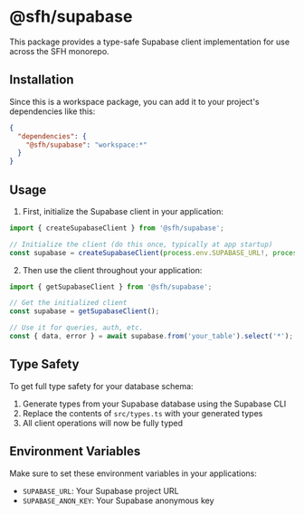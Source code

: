 # @sfh/supabase

This package provides a type-safe Supabase client implementation for use across the SFH monorepo.

## Installation

Since this is a workspace package, you can add it to your project's dependencies like this:

```json
{
  "dependencies": {
    "@sfh/supabase": "workspace:*"
  }
}
```

## Usage

1. First, initialize the Supabase client in your application:

```typescript
import { createSupabaseClient } from '@sfh/supabase';

// Initialize the client (do this once, typically at app startup)
const supabase = createSupabaseClient(process.env.SUPABASE_URL!, process.env.SUPABASE_ANON_KEY!);
```

2. Then use the client throughout your application:

```typescript
import { getSupabaseClient } from '@sfh/supabase';

// Get the initialized client
const supabase = getSupabaseClient();

// Use it for queries, auth, etc.
const { data, error } = await supabase.from('your_table').select('*');
```

## Type Safety

To get full type safety for your database schema:

1. Generate types from your Supabase database using the Supabase CLI
2. Replace the contents of `src/types.ts` with your generated types
3. All client operations will now be fully typed

## Environment Variables

Make sure to set these environment variables in your applications:

- `SUPABASE_URL`: Your Supabase project URL
- `SUPABASE_ANON_KEY`: Your Supabase anonymous key
